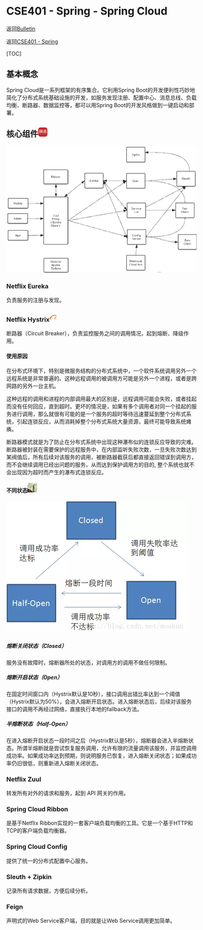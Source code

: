 # CSE401 - Spring - Spring Cloud

返回[Bulletin](./bulletin.md)

返回[CSE401 - Spring](./CSE401.md)

[TOC]

## 基本概念

Spring Cloud是一系列框架的有序集合。它利用Spring Boot的开发便利性巧妙地简化了分布式系统基础设施的开发，如服务发现注册、配置中心、消息总线、负载均衡、断路器、数据监控等，都可以用Spring Boot的开发风格做到一键启动和部署。

## 核心组件<img src="./icons/netease.gif" />

<img src="./images/CSE401029.png" />

### Netflix Eureka

负责服务的注册与发现。

### Netflix Hystrix<img src="./icons/alibaba.gif" />

断路器（Circuit Breaker），负责监控服务之间的调用情况，起到熔断、降级作用。

#### 使用原因

在分布式环境下，特别是微服务结构的分布式系统中，一个软件系统调用另外一个远程系统是非常普遍的。这种远程调用的被调用方可能是另外一个进程，或者是跨网路的另外一台主机。

这种远程的调用和进程的内部调用最大的区别是，远程调用可能会失败，或者挂起而没有任何回应，直到超时。更坏的情况是，如果有多个调用者对同一个挂起的服务进行调用，那么就很有可能的是一个服务的超时等待迅速蔓延到整个分布式系统，引起连锁反应，从而消耗掉整个分布式系统大量资源，最终可能导致系统瘫痪。

断路器模式就是为了防止在分布式系统中出现这种瀑布似的连锁反应导致的灾难。断路器被封装在需要保护的远程服务中，在内部监听失败次数，一旦失败次数达到某阀值后，所有后续对该服务的调用，被断路器截获后都直接返回错误到调用方，而不会继续调用已经出问题的服务，从而达到保护调用方的目的, 整个系统也就不会出现因为超时而产生的瀑布式连锁反应。

#### 不同状态<img src="./icons/maokun.gif" />

<img src="./images/CSE401030.png" />

##### 熔断关闭状态（Closed）

服务没有故障时，熔断器所处的状态，对调用方的调用不做任何限制。

##### 熔断开启状态（Open）

在固定时间窗口内（Hystrix默认是10秒），接口调用出错比率达到一个阈值（Hystrix默认为50%），会进入熔断开启状态。进入熔断状态后，后续对该服务接口的调用不再经过网络，直接执行本地的fallback方法。

##### 半熔断状态（Half-Open）

在进入熔断开启状态一段时间之后（Hystrix默认是5秒），熔断器会进入半熔断状态。所谓半熔断就是尝试恢复服务调用，允许有限的流量调用该服务，并监控调用成功率。如果成功率达到预期，则说明服务已恢复，进入熔断关闭状态；如果成功率仍旧很低，则重新进入熔断关闭状态。

### Netflix Zuul

转发所有对外的请求和服务，起到 API 网关的作用。

### Spring Cloud Ribbon

是基于Netflix Ribbon实现的一套客户端负载均衡的工具。它是一个基于HTTP和TCP的客户端负载均衡器。

### Spring Cloud Config

提供了统一的分布式配置中心服务。

### Sleuth + Zipkin

记录所有请求数据，方便后续分析。

### Feign

声明式的Web Service客户端，目的就是让Web Service调用更加简单。

